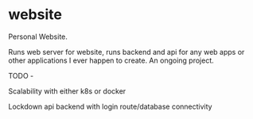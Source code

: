 # website

Personal Website.

Runs web server for website, runs backend and api for any web apps or other applications I ever happen to create. An ongoing project.

TODO - 

Scalability with either k8s or docker

Lockdown api backend with login route/database connectivity
